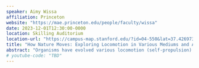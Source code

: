 ```yaml
---
speaker: Aimy Wissa
affiliation: Princeton
website: "https://mae.princeton.edu/people/faculty/wissa"
date: 2023-12-01T12:30:00-0000
location: Skilling Auditorium
location-url: "https://campus-map.stanford.edu/?id=04-550&lat=37.42697371527761&lng=-122.17280664808126&zoom=18"
title: "How Nature Moves: Exploring Locomotion in Various Mediums and Across Sizes"
abstract: "Organisms have evolved various locomotion (self-propulsion) and shape adaptation (morphing) strategies to survive and thrive in diverse and uncertain environments. Unlike engineered systems, which rely heavily on active control, natural systems also rely on reflexive and passive control. Nature often exploits distributed flexibility to simplify global actuation requirements. These approaches to locomotion and morphing rely on multifunctional and passively adaptive structures. This talk will introduce several examples of bioinspired multifunctional structures, such as feather-inspired flow control devices. Flow control devices found on birds’ wings will be introduced as a pathway toward revolutionizing the current design and flight control of small-unmanned air vehicles. Wind tunnel and flight-testing results show the aerodynamic benefits of these devices in delaying stall and improving flight performance. In addition to bioinspired engineering, I will highlight how engineering analysis and experiments can help answer critical questions about biological systems, such as the flying fish aerial-aquatic transition and click beetles’ legless jumping.  These research topics represent examples of how nature can inform robotic engineering design and highlight that engineering analysis can provide insights into the locomotion and adaptation strategies employed by nature."
# youtube-code: "TBD"
---
```

